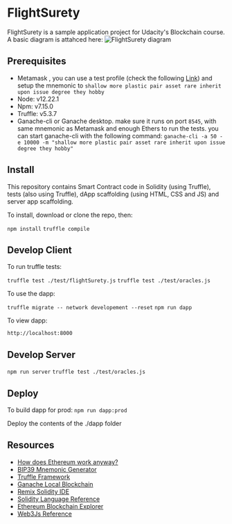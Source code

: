 # FlightSurety

FlightSurety is a sample application project for Udacity's Blockchain course. A basic diagram is attahced here:
![FlightSurety diagram](./dapp-diagram.jpg")

## Prerequisites

* Metamask , you can use a test profile (check the following  [Link](https://genobank.io/create-metamask-identity)) and setup the mnemonic to `shallow more plastic pair asset rare inherit upon issue degree they hobby`
* Node: v12.22.1
* Npm: v7.15.0
* Truffle: v5.3.7
* Ganache-cli or Ganache desktop. make sure it runs on port `8545`, with same mnemonic as Metamask and enough Ethers to run the tests. you can start ganache-cli with the following command: `ganache-cli -a 50 -e 10000 -m "shallow more plastic pair asset rare inherit upon issue degree they hobby"`

## Install

This repository contains Smart Contract code in Solidity (using Truffle), tests (also using Truffle), dApp scaffolding (using HTML, CSS and JS) and server app scaffolding.

To install, download or clone the repo, then:

`npm install`
`truffle compile`


## Develop Client

To run truffle tests:

`truffle test ./test/flightSurety.js`
`truffle test ./test/oracles.js`

To use the dapp:

`truffle migrate -- network developement --reset`
`npm run dapp`

To view dapp:

`http://localhost:8000`

## Develop Server

`npm run server`
`truffle test ./test/oracles.js`

## Deploy

To build dapp for prod:
`npm run dapp:prod`

Deploy the contents of the ./dapp folder


## Resources

* [How does Ethereum work anyway?](https://medium.com/@preethikasireddy/how-does-ethereum-work-anyway-22d1df506369)
* [BIP39 Mnemonic Generator](https://iancoleman.io/bip39/)
* [Truffle Framework](http://truffleframework.com/)
* [Ganache Local Blockchain](http://truffleframework.com/ganache/)
* [Remix Solidity IDE](https://remix.ethereum.org/)
* [Solidity Language Reference](http://solidity.readthedocs.io/en/v0.4.24/)
* [Ethereum Blockchain Explorer](https://etherscan.io/)
* [Web3Js Reference](https://github.com/ethereum/wiki/wiki/JavaScript-API)
